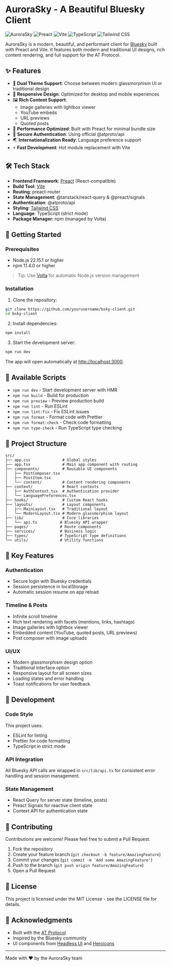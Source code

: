 # AuroraSky - A Beautiful Bluesky Client

![AuroraSky](https://img.shields.io/badge/AuroraSky-Bluesky%20Client-1185fe)
![Preact](https://img.shields.io/badge/Preact-10.x-673ab8)
![Vite](https://img.shields.io/badge/Vite-6.x-646cff)
![TypeScript](https://img.shields.io/badge/TypeScript-5.x-3178c6)
![Tailwind CSS](https://img.shields.io/badge/Tailwind%20CSS-4.x-06b6d4)

AuroraSky is a modern, beautiful, and performant client for [Bluesky](https://bsky.social) built with Preact and Vite. It features both modern and traditional UI designs, rich content rendering, and full support for the AT Protocol.

## ✨ Features

- 🎨 **Dual Theme Support**: Choose between modern glassmorphism UI or traditional design
- 📱 **Responsive Design**: Optimized for desktop and mobile experiences
- 🖼️ **Rich Content Support**: 
  - Image galleries with lightbox viewer
  - YouTube embeds
  - URL previews
  - Quoted posts
- 🚀 **Performance Optimized**: Built with Preact for minimal bundle size
- 🔐 **Secure Authentication**: Using official @atproto/api
- 🌏 **Internationalization Ready**: Language preference support
- ⚡ **Fast Development**: Hot module replacement with Vite

## 🛠️ Tech Stack

- **Frontend Framework**: [Preact](https://preactjs.com/) (React-compatible)
- **Build Tool**: [Vite](https://vitejs.dev/)
- **Routing**: preact-router
- **State Management**: @tanstack/react-query & @preact/signals
- **Authentication**: @atproto/api
- **Styling**: [Tailwind CSS](https://tailwindcss.com/)
- **Language**: TypeScript (strict mode)
- **Package Manager**: npm (managed by Volta)

## 🚀 Getting Started

### Prerequisites

- Node.js 22.15.1 or higher
- npm 11.4.0 or higher

> Tip: Use [Volta](https://volta.sh/) for automatic Node.js version management

### Installation

1. Clone the repository:
```bash
git clone https://github.com/yourusername/bsky-client.git
cd bsky-client
```

2. Install dependencies:
```bash
npm install
```

3. Start the development server:
```bash
npm run dev
```

The app will open automatically at [http://localhost:3000](http://localhost:3000).

## 📝 Available Scripts

- `npm run dev` - Start development server with HMR
- `npm run build` - Build for production
- `npm run preview` - Preview production build
- `npm run lint` - Run ESLint
- `npm run lint:fix` - Fix ESLint issues
- `npm run format` - Format code with Prettier
- `npm run format:check` - Check code formatting
- `npm run type-check` - Run TypeScript type checking

## 📁 Project Structure

```
src/
├── app.css              # Global styles
├── app.tsx              # Main app component with routing
├── components/          # Reusable UI components
│   ├── PostComposer.tsx
│   ├── PostItem.tsx
│   └── content/         # Content rendering components
├── context/             # React contexts
│   ├── AuthContext.tsx  # Authentication provider
│   └── LanguagePreferences.tsx
├── hooks/               # Custom React hooks
├── layouts/             # Layout components
│   ├── MainLayout.tsx   # Traditional layout
│   └── ModernLayout.tsx # Modern glassmorphism layout
├── lib/                 # Core libraries
│   └── api.ts          # Bluesky API wrapper
├── pages/              # Route components
├── services/           # Business logic
├── types/              # TypeScript type definitions
└── utils/              # Utility functions
```

## 🔑 Key Features

### Authentication
- Secure login with Bluesky credentials
- Session persistence in localStorage
- Automatic session resume on app reload

### Timeline & Posts
- Infinite scroll timeline
- Rich text rendering with facets (mentions, links, hashtags)
- Image galleries with lightbox viewer
- Embedded content (YouTube, quoted posts, URL previews)
- Post composer with image uploads

### UI/UX
- Modern glassmorphism design option
- Traditional interface option
- Responsive layout for all screen sizes
- Loading states and error handling
- Toast notifications for user feedback

## 🔧 Development

### Code Style

This project uses:
- ESLint for linting
- Prettier for code formatting
- TypeScript in strict mode

### API Integration

All Bluesky API calls are wrapped in `src/lib/api.ts` for consistent error handling and session management.

### State Management

- React Query for server state (timeline, posts)
- Preact Signals for reactive client state
- Context API for authentication state

## 🤝 Contributing

Contributions are welcome! Please feel free to submit a Pull Request.

1. Fork the repository
2. Create your feature branch (`git checkout -b feature/AmazingFeature`)
3. Commit your changes (`git commit -m 'Add some AmazingFeature'`)
4. Push to the branch (`git push origin feature/AmazingFeature`)
5. Open a Pull Request

## 📄 License

This project is licensed under the MIT License - see the LICENSE file for details.

## 🙏 Acknowledgments

- Built with the [AT Protocol](https://atproto.com/)
- Inspired by the Bluesky community
- UI components from [Headless UI](https://headlessui.com/) and [Heroicons](https://heroicons.com/)

---

Made with ❤️ by the AuroraSky team